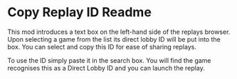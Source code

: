 # Copy Replay ID Readme

This mod introduces a text box on the left-hand side of the replays browser. Upon selecting a game from the list its direct lobby ID will be put into the box. You can select and copy this ID for ease of sharing replays.

To use the ID simply paste it in the search box. You will find the game recognises this as a Direct Lobby ID and you can launch the replay.
